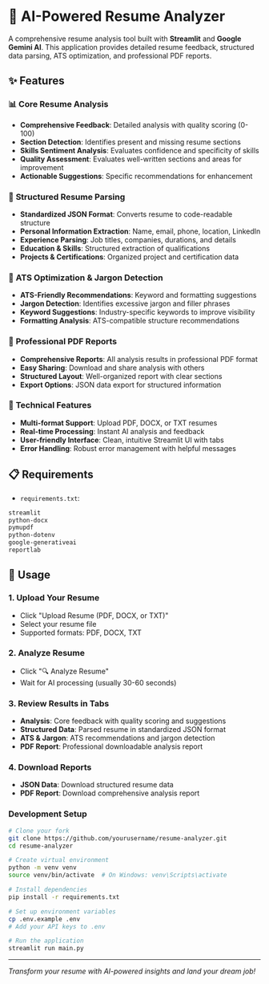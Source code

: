 # 🤖 AI-Powered Resume Analyzer

A comprehensive resume analysis tool built with **Streamlit** and **Google Gemini AI**. This application provides detailed resume feedback, structured data parsing, ATS optimization, and professional PDF reports.

## ✨ Features

### 📊 **Core Resume Analysis**
- **Comprehensive Feedback**: Detailed analysis with quality scoring (0-100)
- **Section Detection**: Identifies present and missing resume sections
- **Skills Sentiment Analysis**: Evaluates confidence and specificity of skills
- **Quality Assessment**: Evaluates well-written sections and areas for improvement
- **Actionable Suggestions**: Specific recommendations for enhancement

### 🏧 **Structured Resume Parsing**
- **Standardized JSON Format**: Converts resume to code-readable structure
- **Personal Information Extraction**: Name, email, phone, location, LinkedIn
- **Experience Parsing**: Job titles, companies, durations, and details
- **Education & Skills**: Structured extraction of qualifications
- **Projects & Certifications**: Organized project and certification data

### 🎯 **ATS Optimization & Jargon Detection**
- **ATS-Friendly Recommendations**: Keyword and formatting suggestions
- **Jargon Detection**: Identifies excessive jargon and filler phrases
- **Keyword Suggestions**: Industry-specific keywords to improve visibility
- **Formatting Analysis**: ATS-compatible structure recommendations

### 📄 **Professional PDF Reports**
- **Comprehensive Reports**: All analysis results in professional PDF format
- **Easy Sharing**: Download and share analysis with others
- **Structured Layout**: Well-organized report with clear sections
- **Export Options**: JSON data export for structured information

### 🔧 **Technical Features**
- **Multi-format Support**: Upload PDF, DOCX, or TXT resumes
- **Real-time Processing**: Instant AI analysis and feedback
- **User-friendly Interface**: Clean, intuitive Streamlit UI with tabs
- **Error Handling**: Robust error management with helpful messages

## 📋 Requirements

- `requirements.txt`:
```txt
streamlit
python-docx
pymupdf
python-dotenv
google-generativeai
reportlab
```


## 🚀 Usage

### 1. **Upload Your Resume**
- Click "Upload Resume (PDF, DOCX, or TXT)"
- Select your resume file
- Supported formats: PDF, DOCX, TXT

### 2. **Analyze Resume**
- Click "🔍 Analyze Resume"
- Wait for AI processing (usually 30-60 seconds)

### 3. **Review Results in Tabs**
- **Analysis**: Core feedback with quality scoring and suggestions
- **Structured Data**: Parsed resume in standardized JSON format
- **ATS & Jargon**: ATS recommendations and jargon detection
- **PDF Report**: Professional downloadable analysis report

### 4. **Download Reports**
- **JSON Data**: Download structured resume data
- **PDF Report**: Download comprehensive analysis report


### Development Setup
```bash
# Clone your fork
git clone https://github.com/yourusername/resume-analyzer.git
cd resume-analyzer

# Create virtual environment
python -m venv venv
source venv/bin/activate  # On Windows: venv\Scripts\activate

# Install dependencies
pip install -r requirements.txt

# Set up environment variables
cp .env.example .env
# Add your API keys to .env

# Run the application
streamlit run main.py
```


---


*Transform your resume with AI-powered insights and land your dream job!*
